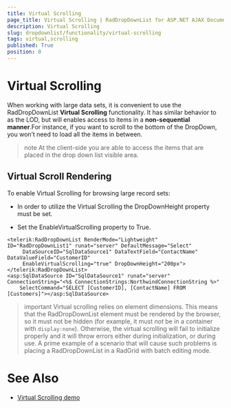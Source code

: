 ```yaml
---
title: Virtual Scrolling
page_title: Virtual Scrolling | RadDropDownList for ASP.NET AJAX Documentation
description: Virtual Scrolling
slug: dropdownlist/functionality/virtual-scrolling
tags: virtual,scrolling
published: True
position: 0
---
```


# Virtual Scrolling



When working with large data sets, it is convenient to use the RadDropDownList **Virtual Scrolling** functionality. It has similar behavior to as the LOD, but will enables access to items in a **non-sequential manner**.For instance, if you want to scroll to the bottom of the DropDown, you won’t need to load all the items in between.

>note At the client-side you are able to access the items that are placed in the drop down list visible area.
>


## Virtual Scroll Rendering

To enable Virtual Scrolling for browsing large record sets:

* In order to utilize the Virtual Scrolling the DropDownHeight property must be set.

* Set the EnableVirtualScrolling property to True.

````ASPNET
<telerik:RadDropDownList RenderMode="Lightweight" ID="RadDropDownList1" runat="server" DefaultMessage="Select" 
	 DataSourceID="SqlDataSource1" DataTextField="ContactName" DataValueField="CustomerID" 
	 EnableVirtualScrolling="true" DropDownHeight="200px">            
</telerik:RadDropDownList>
<asp:SqlDataSource ID="SqlDataSource1" runat="server" ConnectionString="<%$ ConnectionStrings:NorthwindConnectionString %>" 
	SelectCommand="SELECT [CustomerID], [ContactName] FROM [Customers]"></asp:SqlDataSource>
````

>important Virtual scrolling relies on element dimensions. This means that the RadDropDownList element must be rendered by the browser, so it must not be hidden (for example, it must *not* be in a container with `display:none`). Otherwise, the virtual scrolling will fail to initialize properly and it will throw errors either during initialization, or during use. A prime example of a scenario that will cause such problems is placing a RadDropDownList in a RadGrid with batch editing mode.

# See Also

 * [Virtual Scrolling demo](https://demos.telerik.com/aspnet-ajax/dropdownlist/examples/functionality/virtualscrolling/defaultcs.aspx)

